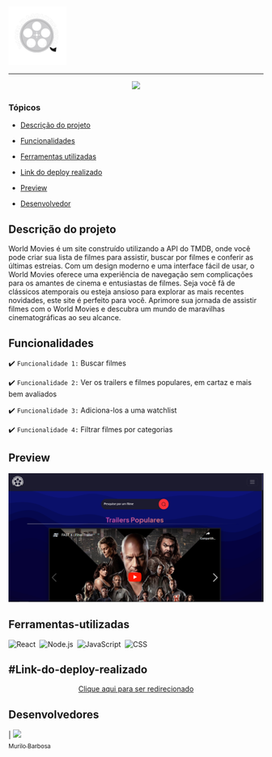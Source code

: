 <img src="./src/assets/Logo.png" alt="Logo WorldMovies" width="115" height="115">


<hr>
<p align="center">
   <img src="http://img.shields.io/static/v1?label=STATUS&message=FINALIZADO&color=RED&style=for-the-badge" #vitrine/>
</p>




### Tópicos 

- [Descrição do projeto](#Descrição-do-projeto)

- [Funcionalidades](#Funcionalidades)

- [Ferramentas utilizadas](#Ferramentas-utilizadas)

- [Link do deploy realizado](#Link-do-deploy-realizado)

- [Preview](#Preview)

- [Desenvolvedor](#Desenvolvedor)

## Descrição do projeto 

<p align="justify">

World Movies é um site construído utilizando a API do TMDB, onde você pode criar sua lista de filmes para assistir, buscar por filmes e conferir as últimas estreias. Com um design moderno e uma interface fácil de usar, o World Movies oferece uma experiência de navegação sem complicações para os amantes de cinema e entusiastas de filmes. Seja você fã de clássicos atemporais ou esteja ansioso para explorar as mais recentes novidades, este site é perfeito para você. Aprimore sua jornada de assistir filmes com o World Movies e descubra um mundo de maravilhas cinematográficas ao seu alcance.
</p>

## Funcionalidades

:heavy_check_mark: `Funcionalidade 1:` Buscar filmes 

:heavy_check_mark: `Funcionalidade 2:` Ver os trailers e filmes populares, em cartaz e mais bem avaliados

:heavy_check_mark: `Funcionalidade 3:` Adiciona-los a uma watchlist 

:heavy_check_mark: `Funcionalidade 4:` Filtrar filmes por categorias

## Preview

<div align="center">

  <img src="./Website.png" alt="Website">

  </div>

###

## Ferramentas-utilizadas

 ![React](https://img.shields.io/badge/-React-0D1117?style=for-the-badge&logo=react&logoColor=61DAFB&labelColor=transparent)&nbsp;
  ![Node.js](https://img.shields.io/badge/-Node.js-0D1117?style=for-the-badge&logo=node.js&labelColor=0D1117&textColor=0D1117)&nbsp;
  ![JavaScript](https://img.shields.io/badge/-JavaScript-0D1117?style=for-the-badge&logo=javascript&labelColor=0D1117&textColor=0D1117)&nbsp;
  ![CSS](https://img.shields.io/badge/-CSS-0D1117?style=for-the-badge&logo=CSS3&logoColor=1572B6&labelColor=0D1117)&nbsp;


###

## #Link-do-deploy-realizado

<p align="center">
  <a href="https://worldmovies-gamma.vercel.app">Clique aqui para ser redirecionado</a>
</p>


## Desenvolvedores

| [<img src="https://avatars.githubusercontent.com/u/111542827?v=4" width=115><br><sub>Murilo Barbosa</sub>](https://github.com/Murilo358) 
